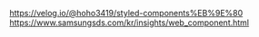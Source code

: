 https://velog.io/@hoho3419/styled-components%EB%9E%80
https://www.samsungsds.com/kr/insights/web_component.html

